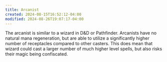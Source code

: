```yaml
---
title: Arcanist
created: 2024-08-15T16:52:12-04:00
modified: 2024-08-26T19:07:17-04:00
---
```


The arcanist is similar to a wizard in D&D or Pathfinder. Arcanists have no natural mana regeneration, but are able to utilize a significantly higher number of receptacles compared to other casters. This does mean that wizard could cast a larger number of much higher level spells, but also risks their magic being confiscated.